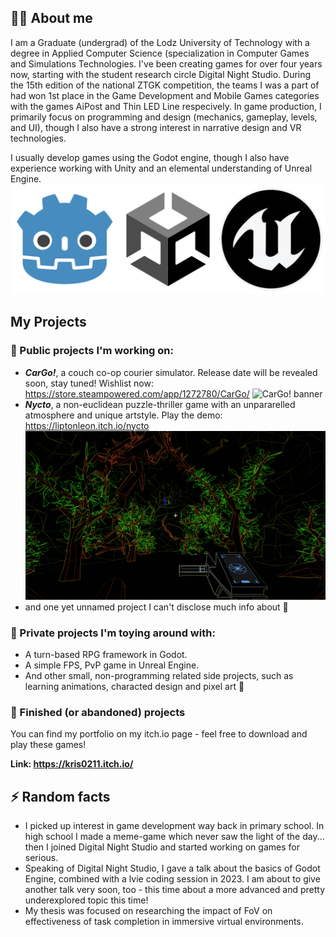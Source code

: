 ## 🙋‍♂️ About me
I am a Graduate (undergrad) of the Lodz University of Technology with a degree in Applied Computer Science (specialization in Computer Games and Simulations Technologies. I've been creating games for over four years now, starting with the student research circle Digital Night Studio. During the 15th edition of the national ZTGK competition, the teams I was a part of had won 1st place in the Game Development and Mobile Games categories with the games AiPost and Thin LED Line respecively. 
In game production, I primarily focus on programming and design (mechanics, gameplay, levels, and UI), though I also have a strong interest in narrative design and VR technologies.

I usually develop games using the Godot engine, though I also have experience working with Unity and an elemental understanding of Unreal Engine.
![Godot, Unity and Unreal Engine](img/engines.png)

## My Projects 
### 🔭 Public projects I'm working on:
- ***CarGo!***, a couch co-op courier simulator. Release date will be revealed soon, stay tuned! Wishlist now: https://store.steampowered.com/app/1272780/CarGo/
![CarGo! banner](img/cargo.png)
- ***Nycto***, a non-euclidean puzzle-thriller game with an unpararelled atmosphere and unique artstyle. Play the demo: https://liptonleon.itch.io/nycto
![Nycto gameplay](img/nycto.png)
- and one yet unnamed project I can't disclose much info about 👀

### 🌱 Private projects I'm toying around with:
- A turn-based RPG framework in Godot.
- A simple FPS, PvP game in Unreal Engine.
- And other small, non-programming related side projects, such as learning animations, characted design and pixel art 👾

### 🚢 Finished (or abandoned) projects
You can find my portfolio on my itch.io page - feel free to download and play these games!

**Link: https://kris0211.itch.io/**

## ⚡ Random facts
- I picked up interest in game development way back in primary school. In high school I made a meme-game which never saw the light of the day... then I joined Digital Night Studio and started working on games for serious.
- Speaking of Digital Night Studio, I gave a talk about the basics of Godot Engine, combined with a lvie coding session in 2023. I am about to give another talk very soon, too - this time about a more advanced and pretty underexplored topic this time!
- My thesis was focused on researching the impact of FoV on effectiveness of task completion in immersive virtual environments.

<!--
**Kris0211/Kris0211** is a ✨ _special_ ✨ repository because its `README.md` (this file) appears on your GitHub profile.

Here are some ideas to get you started:

- 🔭 I’m currently working on ...
- 🌱 I’m currently learning ...
- 👯 I’m looking to collaborate on ...
- 🤔 I’m looking for help with ...
- 💬 Ask me about ...
- 📫 How to reach me: ...
- 😄 Pronouns: ...
- ⚡ Fun fact: ...
-->
